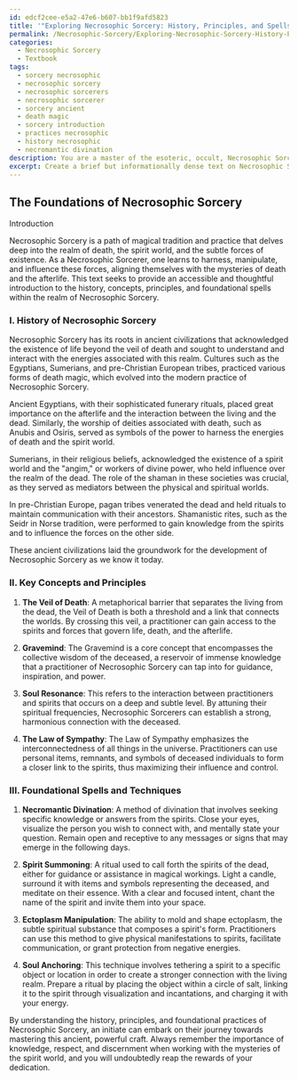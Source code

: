 ```yaml
---
id: edcf2cee-e5a2-47e6-b607-bb1f9afd5823
title: '"Exploring Necrosophic Sorcery: History, Principles, and Spells"'
permalink: /Necrosophic-Sorcery/Exploring-Necrosophic-Sorcery-History-Principles-and-Spells/
categories:
  - Necrosophic Sorcery
  - Textbook
tags:
  - sorcery necrosophic
  - necrosophic sorcery
  - necrosophic sorcerers
  - necrosophic sorcerer
  - sorcery ancient
  - death magic
  - sorcery introduction
  - practices necrosophic
  - history necrosophic
  - necromantic divination
description: You are a master of the esoteric, occult, Necrosophic Sorcery and education, you have written many textbooks on the subject in ways that provide students with rich and deep understanding of the subject. You are being asked to write textbook-like sections on a topic and you do it with full context, explainability, and reliability in accuracy to the true facts of the topic at hand, in a textbook style that a student would easily be able to learn from, in a rich, engaging, and contextual way. Always include relevant context (such as formulas and history), related concepts, and in a way that someone can gain deep insights from.
excerpt: Create a brief but informationally dense text on Necrosophic Sorcery that focuses on its history, key concepts, principles, and foundational spells. This text should be structured as a grimoire or lesson and provide initiates with essential knowledge and understanding about the occult practice of Necrosophic Sorcery.
---
```


## The Foundations of Necrosophic Sorcery

Introduction

Necrosophic Sorcery is a path of magical tradition and practice that delves deep into the realm of death, the spirit world, and the subtle forces of existence. As a Necrosophic Sorcerer, one learns to harness, manipulate, and influence these forces, aligning themselves with the mysteries of death and the afterlife. This text seeks to provide an accessible and thoughtful introduction to the history, concepts, principles, and foundational spells within the realm of Necrosophic Sorcery.

### I. History of Necrosophic Sorcery

Necrosophic Sorcery has its roots in ancient civilizations that acknowledged the existence of life beyond the veil of death and sought to understand and interact with the energies associated with this realm. Cultures such as the Egyptians, Sumerians, and pre-Christian European tribes, practiced various forms of death magic, which evolved into the modern practice of Necrosophic Sorcery.

Ancient Egyptians, with their sophisticated funerary rituals, placed great importance on the afterlife and the interaction between the living and the dead. Similarly, the worship of deities associated with death, such as Anubis and Osiris, served as symbols of the power to harness the energies of death and the spirit world.

Sumerians, in their religious beliefs, acknowledged the existence of a spirit world and the "angim," or workers of divine power, who held influence over the realm of the dead. The role of the shaman in these societies was crucial, as they served as mediators between the physical and spiritual worlds.

In pre-Christian Europe, pagan tribes venerated the dead and held rituals to maintain communication with their ancestors. Shamanistic rites, such as the Seidr in Norse tradition, were performed to gain knowledge from the spirits and to influence the forces on the other side.

These ancient civilizations laid the groundwork for the development of Necrosophic Sorcery as we know it today.

### II. Key Concepts and Principles

1. **The Veil of Death**: A metaphorical barrier that separates the living from the dead, the Veil of Death is both a threshold and a link that connects the worlds. By crossing this veil, a practitioner can gain access to the spirits and forces that govern life, death, and the afterlife.

2. **Gravemind**: The Gravemind is a core concept that encompasses the collective wisdom of the deceased, a reservoir of immense knowledge that a practitioner of Necrosophic Sorcery can tap into for guidance, inspiration, and power.

3. **Soul Resonance**: This refers to the interaction between practitioners and spirits that occurs on a deep and subtle level. By attuning their spiritual frequencies, Necrosophic Sorcerers can establish a strong, harmonious connection with the deceased.

4. **The Law of Sympathy**: The Law of Sympathy emphasizes the interconnectedness of all things in the universe. Practitioners can use personal items, remnants, and symbols of deceased individuals to form a closer link to the spirits, thus maximizing their influence and control.

### III. Foundational Spells and Techniques

1. **Necromantic Divination**: A method of divination that involves seeking specific knowledge or answers from the spirits. Close your eyes, visualize the person you wish to connect with, and mentally state your question. Remain open and receptive to any messages or signs that may emerge in the following days.

2. **Spirit Summoning**: A ritual used to call forth the spirits of the dead, either for guidance or assistance in magical workings. Light a candle, surround it with items and symbols representing the deceased, and meditate on their essence. With a clear and focused intent, chant the name of the spirit and invite them into your space.

3. **Ectoplasm Manipulation**: The ability to mold and shape ectoplasm, the subtle spiritual substance that composes a spirit's form. Practitioners can use this method to give physical manifestations to spirits, facilitate communication, or grant protection from negative energies.

4. **Soul Anchoring**: This technique involves tethering a spirit to a specific object or location in order to create a stronger connection with the living realm. Prepare a ritual by placing the object within a circle of salt, linking it to the spirit through visualization and incantations, and charging it with your energy.

By understanding the history, principles, and foundational practices of Necrosophic Sorcery, an initiate can embark on their journey towards mastering this ancient, powerful craft. Always remember the importance of knowledge, respect, and discernment when working with the mysteries of the spirit world, and you will undoubtedly reap the rewards of your dedication.
